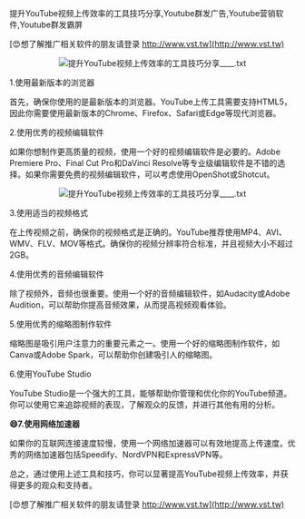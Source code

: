 提升YouTube视频上传效率的工具技巧分享,Youtube群发广告,Youtube营销软件,Youtube群发霸屏

[😍想了解推广相关软件的朋友请登录 http://www.vst.tw](http://www.vst.tw)

 <center><img src="https://vst.tw/MP4/tuiguang/png/6.png" alt="提升YouTube视频上传效率的工具技巧分享____.txt"></center>

1.使用最新版本的浏览器

首先，确保你使用的是最新版本的浏览器。YouTube上传工具需要支持HTML5，因此你需要使用最新版本的Chrome、Firefox、Safari或Edge等现代浏览器。

2.使用优秀的视频编辑软件

如果你想制作更高质量的视频，使用一个好的视频编辑软件是必要的。Adobe Premiere Pro、Final Cut Pro和DaVinci Resolve等专业级编辑软件是不错的选择。如果你需要免费的视频编辑软件，可以考虑使用OpenShot或Shotcut。

 <center><img src="https://vst.tw/MP4/tuiguang/png/6.png" alt="提升YouTube视频上传效率的工具技巧分享____.txt"></center>

3.使用适当的视频格式

在上传视频之前，确保你的视频格式是正确的。YouTube推荐使用MP4、AVI、WMV、FLV、MOV等格式。确保你的视频分辨率符合标准，并且视频大小不超过2GB。

4.使用优秀的音频编辑软件

除了视频外，音频也很重要。使用一个好的音频编辑软件，如Audacity或Adobe Audition，可以帮助你提高音频效果，从而提高视频观看体验。

5.使用优秀的缩略图制作软件

缩略图是吸引用户注意力的重要元素之一。使用一个好的缩略图制作软件，如Canva或Adobe Spark，可以帮助你创建吸引人的缩略图。

6.使用YouTube Studio

YouTube Studio是一个强大的工具，能够帮助你管理和优化你的YouTube频道。你可以使用它来追踪视频的表现，了解观众的反馈，并进行其他有用的分析。

**😄7.使用网络加速器**

如果你的互联网连接速度较慢，使用一个网络加速器可以有效地提高上传速度。优秀的网络加速器包括Speedify、NordVPN和ExpressVPN等。

总之，通过使用上述工具和技巧，你可以显著提高YouTube视频上传效率，并获得更多的观众和支持者。

[😍想了解推广相关软件的朋友请登录 http://www.vst.tw](http://www.vst.tw)



